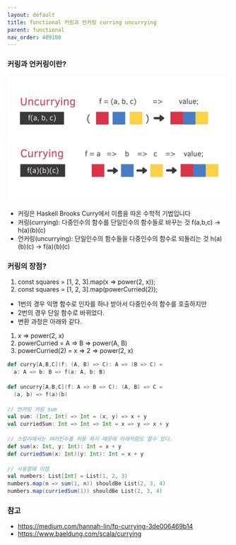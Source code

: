 ```yaml
---
layout: default
title: functional 커링과 언커링 curring uncurrying
parent: functional
nav_order: 409100
---
```


### 커링과 언커링이란?
![](../../attach/currying-uncurrying.png)
* 커링은 Haskell Brooks Curry에서 이름을 따온 수학적 기법입니다
* 커링(currying): 다중인수의 함수를 단일인수의 함수들로 바꾸는 것 f(a,b,c) -> h(a)(b)(c) 
* 언커링(uncurrying): 단일인수의 함수들을 다중인수의 함수로 되돌리는 것 h(a)(b)(c) -> f(a)(b)(c)

### 커링의 장점?
1. const squares = [1, 2, 3].map(x => power(2, x)); 
2. const squares = [1, 2, 3].map(powerCurried(2));
* 1번의 경우 익명 함수로 인자를 하나 받아서 다중인수의 함수를 호출하지만
* 2번의 경우 단일 함수로 바뀌었다.
* 변환 과정은 아래와 같다.
1. x => power(2, x)
2. powerCurried = A => B => power(A, B)
3. powerCurried(2) = x => 2 => power(2, x)

```scala
def curry[A,B,C](f: (A, B) => C): A => (B => C) =
  a: A => b: B => f(a: A, b: B)

def uncurry[A,B,C](f: A => B => C): (A, B) => C =
  (a, b) => f(a)(b)

// 언커링 커링 sum
val sum: (Int, Int) => Int = (x, y) => x + y
val curriedSum: Int => Int => Int = x => y => x + y

// 스칼라에서는 여러인수를 허용 하기 때문에 아래처럼도 할수 있다.
def sum(x: Int, y: Int): Int = x + y
def curriedSum(x: Int)(y: Int): Int = x + y

// 사용할때 이점
val numbers: List[Int] = List(1, 2, 3)
numbers.map(n => sum(1, n)) shouldBe List(2, 3, 4)
numbers.map(curriedSum(1)) shouldBe List(2, 3, 4)
```



### 참고
* <https://medium.com/hannah-lin/fp-currying-3de006469b14>
* <https://www.baeldung.com/scala/currying>
